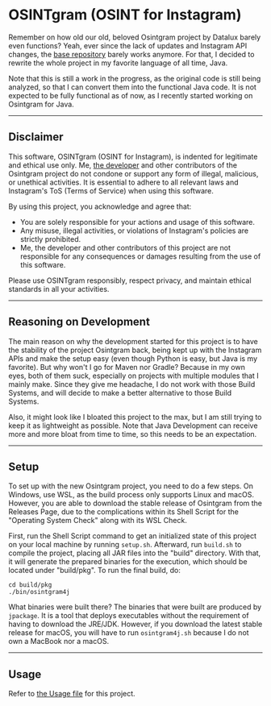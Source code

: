 # OSINTgram (OSINT for Instagram)

Remember on how old our old, beloved Osintgram project by Datalux barely even
functions? Yeah, ever since the lack of updates and Instagram API changes, the
[base repository](https://github.com/Datalux/Osintgram) barely works anymore. For that, I decided to rewrite the
whole project in my favorite language of all time, Java.

Note that this is still a work in the progress, as the original code is still
being analyzed, so that I can convert them into the functional Java code. It is
not expected to be fully functional as of now, as I recently started working on
Osintgram for Java.

---

## Disclaimer
This software, OSINTgram (OSINT for Instagram), is indented for legitimate and
ethical use only. Me, [the developer](https://github.com/Datalux) and other
contributors of the Osintgram project do not condone or support any form of
illegal, malicious, or unethical activities. It is essential to adhere to all
relevant laws and Instagram's ToS (Terms of Service) when using this software.

By using this project, you acknowledge and agree that:

- You are solely responsible for your actions and usage of this software.
- Any misuse, illegal activities, or violations of Instagram's policies are
 strictly prohibited.
- Me, the developer and other contributors of this project are not responsible for
 any consequences or damages resulting from the use of this software.

Please use OSINTgram responsibly, respect privacy, and maintain ethical standards
in all your activities.

---

## Reasoning on Development

The main reason on why the development started for this project is to have the
stability of the project Osintgram back, being kept up with the Instagram APIs and
make the setup easy (even though Python is easy, but Java is my favorite). But why
won't I go for Maven nor Gradle? Because in my own eyes, both of them suck,
especially on projects with multiple modules that I mainly make. Since they give me
headache, I do not work with those Build Systems, and will decide to make a better
alternative to those Build Systems.

Also, it might look like I bloated this project to the max, but I am still trying
to keep it as lightweight as possible. Note that Java Development can receive more
and more bloat from time to time, so this needs to be an expectation.

---

## Setup
To set up with the new Osintgram project, you need to do a few steps. On Windows,
use WSL, as the build process only supports Linux and macOS. However, you are able
to download the stable release of Osintgram from the Releases Page, due to the
complications within its Shell Script for the "Operating System Check" along with
its WSL Check.

First, run the Shell Script command to get an initialized state of this project on
your local machine by running `setup.sh`. Afterward, run `build.sh` to compile the
project, placing all JAR files into the "build" directory. With that, it will
generate the prepared binaries for the execution, which should be located under 
"build/pkg". To run the final build, do:

```shell
cd build/pkg
./bin/osintgram4j
```

What binaries were built there? The binaries that were built are produced by
`jpackage`. It is a tool that deploys executables without the requirement of
having to download the JRE/JDK. However, if you download the latest stable release
for macOS, you will have to run `osintgram4j.sh` because I do not own a MacBook
nor a macOS.

---

## Usage
Refer to [the Usage file](USAGE.md) for this project.